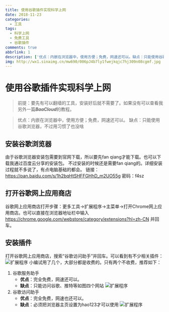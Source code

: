 ```yaml
---
title: 使用谷歌插件实现科学上网
date: 2018-11-23
categories:
  - 工具
tags:
  - 科学上网
  - 免费工具
  - 谷歌插件
comments: true
abbrlink: 1
description: ['优点：内嵌在浏览器中，使用方便；免费，网速还可以。缺点：只能使用谷歌浏览器，不过用习惯了也没啥。']
img: http://wx1.sinaimg.cn/mw690/006pJ4b7ly1fwejkqjc7hj309n08cgmf.jpg
---
```

# 使用谷歌插件实现科学上网

> 前提：要先有可以翻墙的工具，安装好后就不需要了。如果没有可以查看我另外一篇***BaaCloud***的教程。

> 优点：内嵌在浏览器中，使用方便；免费，网速还可以。
> 缺点：只能使用谷歌浏览器，不过用习惯了也没啥

## 安装谷歌浏览器

由于谷歌浏览器安装包需要到官网下载，所以要先fan qiang才能下载。也可以下载我通过百度云分享的安装包。
不过安装的时候还是需要fan qiang的。详细安装过程就不多说了，有点电脑基础的都会。
链接：https://pan.baidu.com/s/1h2bqHtSHFFGHhD_m2UO55g 密码：f4sz


## 打开谷歌网上应用商店
谷歌网上应用商店打开步骤：更多工具->扩展程序->主菜单->打开Chrome网上应用商店。也可以直接在浏览器地址栏中输入
https://chrome.google.com/webstore/category/extensions?hl=zh-CN 并回车。
## 安装插件
打开谷歌网上应用商店，搜索“谷歌访问助手”并回车。可以看到有不少相关插件：
![扩展程序][1]
小编试用了几个，大部分都是收费的。只有两个不收费，推荐如下：

 1. 谷歌服务助手
    - **优点**：完全免费，网速还可以。
    - **缺点**：只能访问谷歌、推特等如图四个网站
    ![扩展程序][2]
 2. 谷歌访问助手
    - **优点**：完全免费，网速也还可以。
    - **缺点**：必须把浏览器主页设置为hao123才可以使用
    ![扩展程序][3]

[1]: http://wx4.sinaimg.cn/large/006pJ4b7ly1fwdlwtdvhqj30xv0pigpx.jpg
[2]: http://wx4.sinaimg.cn/mw690/006pJ4b7ly1fwejkuaxdnj305e09j74e.jpg
[3]: http://wx1.sinaimg.cn/mw690/006pJ4b7ly1fwejkqjc7hj309n08cgmf.jpg